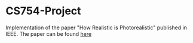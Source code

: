 # CS754-Project
Implementation of the paper "How Realistic is Photorealistic" published in IEEE. The paper can be found [here](https://ieeexplore.ieee.org/stamp/stamp.jsp?arnumber=1381784&tag=1)

